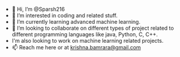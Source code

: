- 👋 Hi, I’m @Sparsh216
- 👀 I’m interested in coding and related stuff.
- 🌱 I’m currently learning advanced machine learning.
- 💞️ I’m looking to collaborate on different types of project related to different programming languages like java, Python, C, C++.
- I'm also looking to work on machine learning related projects.
- 📫 Reach me here or at krishna.bamrara@gmail.com

<!---
Sparsh216/Sparsh216 is a ✨ special ✨ repository because its `README.md` (this file) appears on your GitHub profile.
You can click the Preview link to take a look at your changes.
--->
